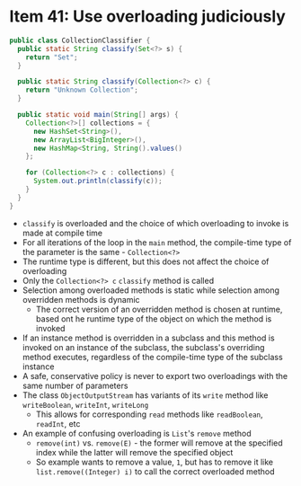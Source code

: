 # Item 41: Use overloading judiciously

```java
public class CollectionClassifier {
  public static String classify(Set<?> s) {
    return "Set";
  }

  public static String classify(Collection<?> c) {
    return "Unknown Collection";
  }

  public static void main(String[] args) {
    Collection<?>[] collections = {
      new HashSet<String>(),
      new ArrayList<BigInteger>(),
      new HashMap<String, String().values()
    };

    for (Collection<?> c : collections) {
      System.out.println(classify(c));
    }
  }
}
```

* `classify` is overloaded and the choice of which overloading to invoke is made at compile time
* For all iterations of the loop in the `main` method, the compile-time type of the parameter is the same - `Collection<?>`
* The runtime type is different, but this does not affect the choice of overloading
* Only the `Collection<?> c` `classify` method is called
* Selection among overloaded methods is static while selection among overridden methods is dynamic
  * The correct version of an overridden method is chosen at runtime, based ont he runtime type of the object on which the method is invoked
* If an instance method is overridden in a subclass and this method is invoked on an instance of the subclass, the subclass's overriding method executes, regardless of the compile-time type of the subclass instance
* A safe, conservative policy is never to export two overloadings with the same number of parameters
* The class `ObjectOutputStream` has variants of its `write` method like `writeBoolean`, `writeInt`, `writeLong`
  * This allows for corresponding `read` methods like `readBoolean`, `readInt`, etc
* An example of confusing overloading is `List`'s `remove` method
  * `remove(int)` vs. `remove(E)` - the former will remove at the specified index while the latter will remove the specified object
  * So example wants to remove a value, `1`, but has to remove it like `list.remove((Integer) i)` to call the correct overloaded method
